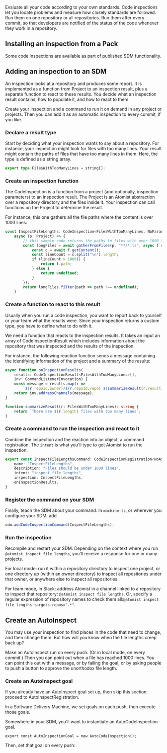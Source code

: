 Evaluate all your code according to your own standards. Code inspections let you locate problems and
measure how closely standards are followed. Run them on one repository or all repositories. Run them after every commit, so that developers are notified of the status of the code whenever they work in a repository.

## Installing an inspection from a Pack

Some code inspections are available as part of published SDM functionality.

## Adding an inspection to an SDM

An inspection looks at a repository and produces some report. It is implemented as a function from Project to an inspection result, plus a separate function to react to these results. You decide what an inspection result contains, how to populate it, and how to react to them.

Create your inspection and a command to run it on demand in any project or projects. Then you can add it as an automatic inspection to every commit, if you like.

### Declare a result type

Start by deciding what your inspection wants to say about a repository. For instance, your inspection might look for files with too many lines. 
Your result might contain the paths of files that have too many lines in them.
Here, the type is defined as a string array.

```typescript
export type FilesWithTooManyLines = string[];
```

### Create an inspection function

The CodeInspection is a function from a project (and optionally, inspection parameters) 
to an inspection result. The Project is an Atomist abstraction over a repository directory
and the files inside it. Your inspection can call functions on the Project to determine the result.

For instance, this one gathers all the file paths where the content is over 1000 lines:

```typescript
const InspectFileLengths: CodeInspection<FilesWithTooManyLines, NoParameters> =
    async (p: Project) => {
        // this sample code returns the paths to files with over 1000 lines
        const longFiles = await gatherFromFiles(p, "**/*.ts", async f => {
            const c = await f.getContent();
            const lineCount = c.split("\n").length;
            if (lineCount > 1000)) {
                return f.path;
            } else {
                return undefined;
            }
        });
        return longFiles.filter(path => path !== undefined);
    }
```

### Create a function to react to this result

Usually when you run a code inspection, you want to report back to yourself or your team what the results were. Since your inspection returns a custom type, you have to define what to do with it.

We need a function that reacts to the inspection results. It takes an input an array of CodeInspectionResult which includes information about the repository that was inspected and the results of the inspection.

For instance, the following reaction function sends a message containing the identifying information of the project and a summary of the results:

```typescript
async function onInspectionResults(
    results: CodeInspectionResult<FilesWithTooManyLines>[],
    inv: CommandListenerInvocation) {
    const message = results.map(r =>
        `${r.repoId.owner}/${r.repoId.repo} ${summarizeResult(r.result)}`).join("\n");
    return inv.addressChannels(message);
}

function summarizeResult(r: FilesWithTooManyLines): string {
    return `There are ${r.length} files with too many lines`;
}
```

### Create a command to run the inspection and react to it

Combine the inspection and the reaction into an object, a command registration. The `intent` is what you'll type to get Atomist to run the inspection.

```typescript
export const InspectFileLengthsCommand: CodeInspectionRegistration<NoAxiosForYouInspectionResult, NoParameters> = {
    name: "InspectFileLengths",
    description: "Files should be under 1000 lines",
    intent: "inspect file lengths",
    inspection: InspectFileLengths,
    onInspectionResults,
}
```

### Register the command on your SDM

Finally, teach the SDM about your command. In `machine.ts`, or 
wherever you configure your SDM, add 

```typescript
sdm.addCodeInspectionCommand(InspectFileLengths);
```

### Run the inspection

Recompile and restart your SDM. Depending on the context where you run `@atomist inspect file lengths`, you'll receive a response for one or many projects.

For local mode: run it within a repository directory to inspect one project, or one directory up (within an owner directory) to inspect all repositories under that owner, or anywhere else to inspect all repositories.

For team mode, in Slack: address Atomist in a channel linked to a repository to inspect that repository: `@atomist inspect file lengths`.
Or, specify a regular expression of repository names to check them all:`@atomist inspect file lengths targets.repos=".*"`.

## Create an AutoInspect

You may use your inspection to find places in the code that need to change, and then change them. But how will you know when the file lengths creep back up?

Make an AutoInspect run on every push. (Or in local mode, on every commit.) Then you can point out when a file has reached 1000 lines. You can point this out with a message, or by failing the goal, or by asking people to push a button to approve the unorthodox file length.

### Create an AutoInspect goal

If you already have an AutoInspect goal set up, then skip this section; proceed to AutoInspectRegistration.

In a Software Delivery Machine, we set goals on each push, then execute those goals.

Somewhere in your SDM, you'll want to instantiate an AutoCodeInspection goal.

```
export const AutoInspectionGoal = new AutoCodeInspection();
```

Then, set that goal on every push:

